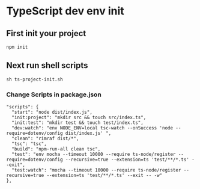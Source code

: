 # TypeScript dev env init
## First init your project
```
npm init
```
## Next run shell scripts
```
sh ts-project-init.sh
```
### Change Scripts in package.json
```
"scripts": {
  "start": "node dist/index.js",
  "init:project": "mkdir src && touch src/index.ts",
  "init:test": "mkdir test && touch test/index.ts",
  "dev:watch": "env NODE_ENV=local tsc-watch --onSuccess 'node --require=dotenv/config dist/index.js' ",
  "clean": "rimraf dist/*",
  "tsc": "tsc",
  "build": "npm-run-all clean tsc",
  "test": "env mocha --timeout 10000 --require ts-node/register --require=dotenv/config --recursive=true --extension=ts 'test/**/*.ts' --exit",
  "test:watch": "mocha --timeout 10000 --require ts-node/register --recursive=true --extension=ts 'test/**/*.ts' --exit -- -w"
},
```
